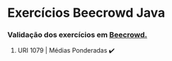 # Exercícios Beecrowd Java

### Validação dos exercícios em [Beecrowd.](https://www.beecrowd.com.br/judge/pt/problems/index/1)

<ol>
<li> URI 1079 | Médias Ponderadas ✔️ </li> 
</ol>

